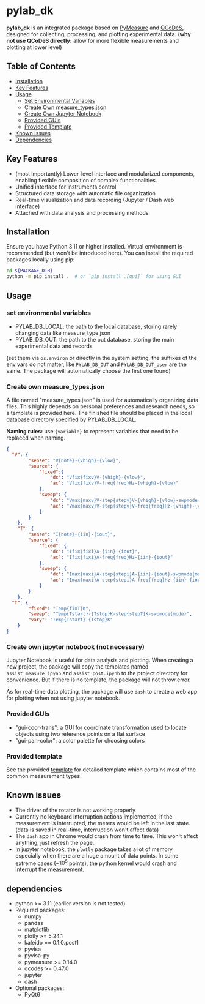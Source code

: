 # pylab_dk

**pylab_dk** is an integrated package based on [PyMeasure](https://github.com/pymeasure/pymeasure) and [QCoDeS](https://github.com/microsoft/Qcodes),
designed for collecting, processing, and plotting experimental data.
(**why not use QCoDeS directly:** allow for more flexible measurements and plotting at lower level)

## Table of Contents

- [Installation](#installation)
- [Key Features](#key-features)
- [Usage](#usage)
    - [Set Environmental Variables](#set-environmental-variables)
    - [Create Own measure_types.json](#create-own-measure_typesjson)
    - [Create Own Jupyter Notebook](#create-own-jupyter-notebook)
    - [Provided GUIs](#provided-guis)
    - [Provided Template](#provided-template)
- [Known Issues](#known-issues)
- [Dependencies](#dependencies)

## Key Features
- (most importantly) Lower-level interface and modularized components, enabling flexible composition of complex functionalities.
- Unified interface for instruments control
- Structured data storage with automatic file organization
- Real-time visualization and data recording (Jupyter / Dash web interface)
- Attached with data analysis and processing methods

## Installation

Ensure you have Python 3.11 or higher installed. Virtual environment is recommended (but won't be introduced here). You can install the required packages locally using pip:
```bash
cd ${PACKAGE_DIR}
python -m pip install .  # or `pip install .[gui]` for using GUI
```

## Usage
### set environmental variables
- PYLAB_DB_LOCAL: the path to the local database, storing rarely changing data like measure_type.json
- PYLAB_DB_OUT: the path to the out database, storing the main experimental data and records

(set them via `os.environ` or directly in the system setting, the suffixes of the env vars do not matter, like `PYLAB_DB_OUT` and `PYLAB_DB_OUT_User` are the same. The package will automatically choose the first one found)
### Create own measure_types.json
 A file named "measure_types.json" is used for automatically organizing data files. This highly depends on personal preferences and research needs, so a template is provided here. 
 The finished file should be placed in the local database directory specified by [PYLAB_DB_LOCAL](#set-environmental-variables).

**Naming rules:** use `{variable}` to represent variables that need to be replaced when naming.
```json
{        
  "V": {
        "sense": "V{note}-{vhigh}-{vlow}",
        "source": {
            "fixed":{
                "dc": "Vfix{fixv}V-{vhigh}-{vlow}",
                "ac": "Vfix{fixv}V-freq{freq}Hz-{vhigh}-{vlow}"
            },
            "sweep": {
                "dc": "Vmax{maxv}V-step{stepv}V-{vhigh}-{vlow}-swpmode{mode}",
                "ac": "Vmax{maxv}V-step{stepv}V-freq{freq}Hz-{vhigh}-{vlow}"
            }
        }
    },
    "I": {
        "sense": "I{note}-{iin}-{iout}",
        "source": {
            "fixed": {
                "dc": "Ifix{fixi}A-{iin}-{iout}",
                "ac": "Ifix{fixi}A-freq{freq}Hz-{iin}-{iout}"
            },
            "sweep": {
                "dc": "Imax{maxi}A-step{stepi}A-{iin}-{iout}-swpmode{mode}",
                "ac": "Imax{maxi}A-step{stepi}A-freq{freq}Hz-{iin}-{iout}"
            }
        }
    },
  "T": {
        "fixed": "Temp{fixT}K",
        "sweep": "Temp{Tstart}-{Tstop}K-step{stepT}K-swpmode{mode}",
        "vary": "Temp{Tstart}-{Tstop}K"
    }
}
```

### Create own jupyter notebook (not necessary)
Jupyter Notebook is useful for data analysis and plotting.
When creating a new project, the package will copy the templates named `assist_measure.ipynb` and `assist_post.ipynb` to the project directory for convenience. But if there is no template, the package will not throw error.

As for real-time data plotting, the package will use `dash` to create a web app for plotting when not using jupyter notebook.

### Provided GUIs
- "gui-coor-trans": a GUI for coordinate transformation used to locate objects using two reference points on a flat surface
- "gui-pan-color": a color palette for choosing colors 

### Provided template
See the provided [template](template.md) for detailed template which contains most of the common measurement types.

## Known issues
- The driver of the rotator is not working properly
- Currently no keyboard interruption actions implemented, if the measurement is interrupted, the meters would be left in the last state.(data is saved in real-time, interruption won't affect data)
- The `dash` app in Chrome would crash from time to time. This won't affect anything, just refresh the page.
- In jupyter notebook, the `plotly` package takes a lot of memory especially when there are a huge amount of data points. In some extreme cases (~$10^5$ points), the python kernel would crash and interrupt the measurement.

## dependencies
- python >= 3.11 (earlier version is not tested)
- Required packages:
  - numpy
  - pandas
  - matplotlib
  - plotly >= 5.24.1
  - kaleido == 0.1.0.post1
  - pyvisa
  - pyvisa-py
  - pymeasure >= 0.14.0
  - qcodes >= 0.47.0
  - jupyter
  - dash
- Optional packages:
  - PyQt6
